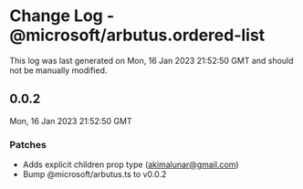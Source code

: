 # Change Log - @microsoft/arbutus.ordered-list

This log was last generated on Mon, 16 Jan 2023 21:52:50 GMT and should not be manually modified.

<!-- Start content -->

## 0.0.2

Mon, 16 Jan 2023 21:52:50 GMT

### Patches

- Adds explicit children prop type (akimalunar@gmail.com)
- Bump @microsoft/arbutus.ts to v0.0.2
